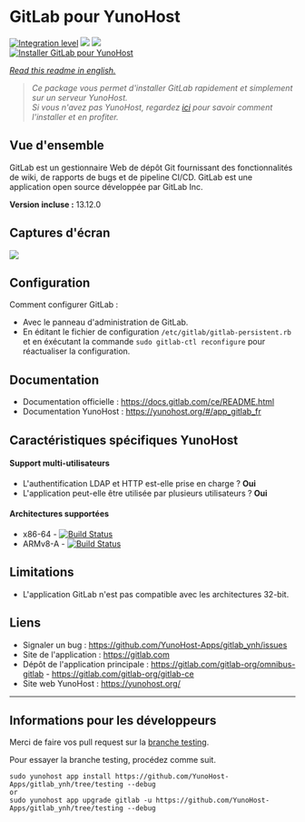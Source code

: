 # GitLab pour YunoHost

[![Integration level](https://dash.yunohost.org/integration/gitlab.svg)](https://dash.yunohost.org/appci/app/gitlab) ![](https://ci-apps.yunohost.org/ci/badges/gitlab.status.svg) ![](https://ci-apps.yunohost.org/ci/badges/gitlab.maintain.svg)    
[![Installer GitLab pour YunoHost](https://install-app.yunohost.org/install-with-yunohost.svg)](https://install-app.yunohost.org/?app=gitlab)

*[Read this readme in english.](./README.md)* 

> *Ce package vous permet d'installer GitLab rapidement et simplement sur un serveur YunoHost.  
Si vous n'avez pas YunoHost, regardez [ici](https://yunohost.org/#/install) pour savoir comment l'installer et en profiter.*

## Vue d'ensemble

GitLab est un gestionnaire Web de dépôt Git fournissant des fonctionnalités de wiki, de rapports de bugs et de pipeline CI/CD. GitLab est une application open source développée par GitLab Inc.

**Version incluse :** 13.12.0

## Captures d'écran

![](https://upload.wikimedia.org/wikipedia/commons/9/9a/GitLab_running_11.0_%282018-07%29.png)

## Configuration

Comment configurer GitLab :

- Avec le panneau d'administration de GitLab.
- En éditant le fichier de configuration `/etc/gitlab/gitlab-persistent.rb` et en éxécutant la commande `sudo gitlab-ctl reconfigure` pour réactualiser la configuration.

## Documentation

 * Documentation officielle : https://docs.gitlab.com/ce/README.html
 * Documentation YunoHost : https://yunohost.org/#/app_gitlab_fr

## Caractéristiques spécifiques YunoHost

#### Support multi-utilisateurs

* L'authentification LDAP et HTTP est-elle prise en charge ? **Oui**
* L'application peut-elle être utilisée par plusieurs utilisateurs ? **Oui**

#### Architectures supportées

* x86-64 - [![Build Status](https://ci-apps.yunohost.org/ci/logs/gitlab%20%28Apps%29.svg)](https://ci-apps.yunohost.org/ci/apps/gitlab/)
* ARMv8-A - [![Build Status](https://ci-apps-arm.yunohost.org/ci/logs/gitlab%20%28Apps%29.svg)](https://ci-apps-arm.yunohost.org/ci/apps/gitlab/)

## Limitations

* L'application GitLab n'est pas compatible avec les architectures 32-bit.

## Liens

 * Signaler un bug : https://github.com/YunoHost-Apps/gitlab_ynh/issues
 * Site de l'application : https://gitlab.com
 * Dépôt de l'application principale : https://gitlab.com/gitlab-org/omnibus-gitlab - https://gitlab.com/gitlab-org/gitlab-ce
 * Site web YunoHost : https://yunohost.org/

---

## Informations pour les développeurs

Merci de faire vos pull request sur la [branche testing](https://github.com/YunoHost-Apps/gitlab_ynh/tree/testing).

Pour essayer la branche testing, procédez comme suit.
```
sudo yunohost app install https://github.com/YunoHost-Apps/gitlab_ynh/tree/testing --debug
or
sudo yunohost app upgrade gitlab -u https://github.com/YunoHost-Apps/gitlab_ynh/tree/testing --debug
```
